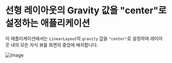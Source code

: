 # 선형 레이아웃의 Gravity 값을 "center"로 설정하는 애플리케이션

이 애플리케이션에서는 `LinearLayout`의 `gravity` 값을 `"center"`로 설정하여 레이아웃 내의 모든 자식 뷰를 화면의 중앙에 배치합니다.

![Image](https://github.com/user-attachments/assets/6e6c2848-812d-4a42-8123-c6937e88c8b9)
